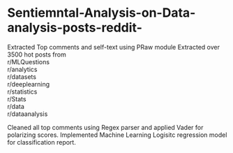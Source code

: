 # Sentiemntal-Analysis-on-Data-analysis-posts-reddit-
Extracted Top comments and self-text using PRaw module 
Extracted over 3500 hot posts from  
r/MLQuestions      
r/analytics        
r/datasets         
r/deeplearning    
r/statistics       
r/Stats            
r/data             
r/dataanalysis

Cleaned all top comments using Regex parser and applied Vader for polarizing scores. 
Implemented Machine Learning Logisitc regression model for classification report. 
